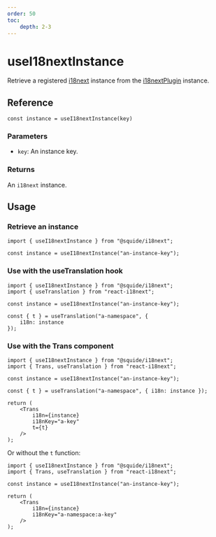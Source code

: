 ```yaml
---
order: 50
toc:
    depth: 2-3
---
```


# useI18nextInstance

Retrieve a registered [i18next](https://www.i18next.com/) instance from the [i18nextPlugin](./i18nextPlugin.md) instance.

## Reference

```tsx
const instance = useI18nextInstance(key)
```

### Parameters

- `key`: An instance key.

### Returns

An `i18next` instance.

## Usage

### Retrieve an instance

```tsx
import { useI18nextInstance } from "@squide/i18next";

const instance = useI18nextInstance("an-instance-key");
```

### Use with the useTranslation hook

```tsx !#4,7
import { useI18nextInstance } from "@squide/i18next";
import { useTranslation } from "react-i18next";

const instance = useI18nextInstance("an-instance-key");

const { t } = useTranslation("a-namespace", {
    i18n: instance 
});
```

### Use with the Trans component

```tsx !#6,10,12
import { useI18nextInstance } from "@squide/i18next";
import { Trans, useTranslation } from "react-i18next";

const instance = useI18nextInstance("an-instance-key");

const { t } = useTranslation("a-namespace", { i18n: instance });

return (
    <Trans
        i18n={instance}
        i18nKey="a-key"
        t={t}
    />
);
```

Or without the `t` function:

```tsx !#4,8,9
import { useI18nextInstance } from "@squide/i18next";
import { Trans, useTranslation } from "react-i18next";

const instance = useI18nextInstance("an-instance-key");

return (
    <Trans
        i18n={instance}
        i18nKey="a-namespace:a-key"
    />
);
```
